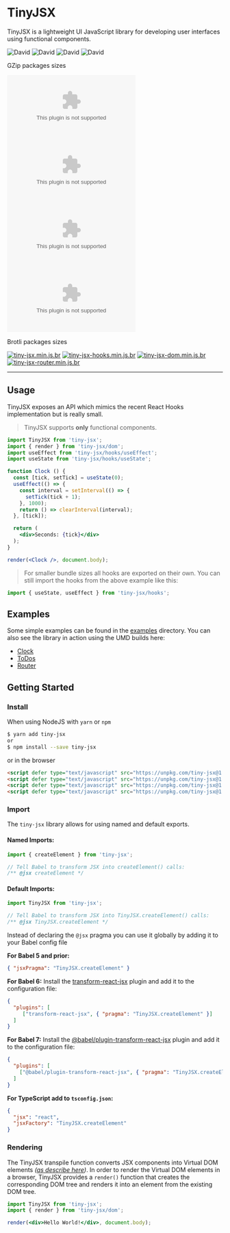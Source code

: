 # TinyJSX

TinyJSX is a lightweight UI JavaScript library for developing user interfaces using functional components.

![David](https://img.shields.io/david/stanchino/tiny-jsx.svg)
![David](https://img.shields.io/david/peer/stanchino/tiny-jsx.svg)
![David](https://img.shields.io/david/optional/stanchino/tiny-jsx.svg)
![David](https://img.shields.io/david/dev/stanchino/tiny-jsx.svg)

GZip packages sizes

[![tiny-jsx.min.js.gz](https://badgen.net/badgesize/normal/https://unpkg.com/tiny-jsx@1.0.14/tiny-jsx.min.js.gz?label=tiny-jsx
)](https://unpkg.com/tiny-jsx/tiny-jsx.min.js.gz)
[![tiny-jsx-hooks.min.js.gz](https://badgen.net/badgesize/normal/https://unpkg.com/tiny-jsx@1.0.14/tiny-jsx-hooks.min.js.gz?label=tiny-jsx-hooks
)](https://unpkg.com/tiny-jsx/tiny-jsx-hooks.min.js.gz)
[![tiny-jsx-dom.min.js.gz](https://badgen.net/badgesize/normal/https://unpkg.com/tiny-jsx@1.0.14/tiny-jsx-dom.min.js.gz?label=tiny-jsx-dom
)](https://unpkg.com/tiny-jsx/tiny-jsx-dom.min.js.gz)
[![tiny-jsx-router.min.js.gz](https://badgen.net/badgesize/normal/https://unpkg.com/tiny-jsx@1.0.14/tiny-jsx-router.min.js.gz?label=tiny-jsx-router
)](https://unpkg.com/tiny-jsx/tiny-jsx-router.min.js.gz)

Brotli packages sizes

[![tiny-jsx.min.js.br](https://badgen.net/badgesize/normal/https://unpkg.com/tiny-jsx@1.0.14/tiny-jsx.min.js.br?label=tiny-jsx
)](https://unpkg.com/tiny-jsx/tiny-jsx.min.js.br)
[![tiny-jsx-hooks.min.js.br](https://badgen.net/badgesize/normal/https://unpkg.com/tiny-jsx@1.0.14/tiny-jsx-hooks.min.js.br?label=tiny-jsx-hooks
)](https://unpkg.com/tiny-jsx/tiny-jsx-hooks.min.js.br)
[![tiny-jsx-dom.min.js.br](https://badgen.net/badgesize/normal/https://unpkg.com/tiny-jsx@1.0.14/tiny-jsx-dom.min.js.br?label=tiny-jsx-dom
)](https://unpkg.com/tiny-jsx/tiny-jsx-dom.min.js.br)
[![tiny-jsx-router.min.js.br](https://badgen.net/badgesize/normal/https://unpkg.com/tiny-jsx@1.0.14/tiny-jsx-router.min.js.br?label=tiny-jsx-router
)](https://unpkg.com/tiny-jsx/tiny-jsx-router.min.js.br)

---

## Usage
TinyJSX exposes an API which mimics the recent React Hooks implementation but is really small.

> TinyJSX supports **only** functional components.
 
```jsx
import TinyJSX from 'tiny-jsx';
import { render } from 'tiny-jsx/dom';
import useEffect from 'tiny-jsx/hooks/useEffect';
import useState from 'tiny-jsx/hooks/useState';

function Clock () {
  const [tick, setTick] = useState(0);
  useEffect(() => {
    const interval = setInterval(() => {
      setTick(tick + 1);
    }, 1000);
    return () => clearInterval(interval);
  }, [tick]);

  return (
    <div>Seconds: {tick}</div>
  );
}

render(<Clock />, document.body);
```

> For smaller bundle sizes all hooks are exported on their own. You can still import the hooks from the above example
like this:
```jsx
import { useState, useEffect } from 'tiny-jsx/hooks';
```

## Examples
Some simple examples can be found in the [examples](./examples) directory. You can also see the library in action
using the UMD builds here:

* [Clock](./examples/clock-umd/index.html)
* [ToDos](./examples/todos-umd/index.html)
* [Router](./examples/router-umd/)

## Getting Started

### Install

When using NodeJS with `yarn` or `npm`
```bash
$ yarn add tiny-jsx
or
$ npm install --save tiny-jsx
```
or in the browser
```html
<script defer type="text/javascript" src="https://unpkg.com/tiny-jsx@1.0.14/tiny-jsx.min.js"></script>
<script defer type="text/javascript" src="https://unpkg.com/tiny-jsx@1.0.14/tiny-jsx-hooks.min.js"></script>
<script defer type="text/javascript" src="https://unpkg.com/tiny-jsx@1.0.14/tiny-jsx-dom.min.js"></script>
<script defer type="text/javascript" src="https://unpkg.com/tiny-jsx@1.0.14/tiny-jsx-router.min.js"></script>

```

### Import

The `tiny-jsx` library allows for using named and default exports.

#### Named Imports:

```js
import { createElement } from 'tiny-jsx';

// Tell Babel to transform JSX into createElement() calls:
/** @jsx createElement */
```

#### Default Imports:

```js
import TinyJSX from 'tiny-jsx';

// Tell Babel to transform JSX into TinyJSX.createElement() calls:
/** @jsx TinyJSX.createElement */
```

Instead of declaring the `@jsx` pragma you can use it globally by adding it to your Babel config file

**For Babel 5 and prior:**
```json
{ "jsxPragma": "TinyJSX.createElement" }
```

**For Babel 6:**
Install the [transform-react-jsx](https://babeljs.io/docs/en/6.26.3/babel-plugin-transform-react-jsx) plugin and add it to the configuration file:

```json
{
  "plugins": [
     ["transform-react-jsx", { "pragma": "TinyJSX.createElement" }]
  ]
}
```

**For Babel 7:**
Install the [@babel/plugin-transform-react-jsx](https://babeljs.io/docs/en/next/babel-plugin-transform-react-jsx) 
plugin and add it to the configuration file:

```json
{
  "plugins": [
    ["@babel/plugin-transform-react-jsx", { "pragma": "TinyJSX.createElement", "pragmaFrag": "TinyJSX.Fragment" }]
  ]
}
```

**For TypeScript add to `tsconfig.json`:**

```json
{
  "jsx": "react",
  "jsxFactory": "TinyJSX.createElement"
}
```

### Rendering
The TinyJSX transpile function converts JSX components into Virtual DOM elements 
_([as describe here](http://jasonformat.com/wtf-is-jsx))_. In order to render the Virtual DOM elements in a browser, TinyJSX
provides a `render()` function that creates the corresponding DOM tree and renders it into an element from the existing DOM tree.

```jsx
import TinyJSX from 'tiny-jsx';
import { render } from 'tiny-jsx/dom'; 

render(<div>Hello World!</div>, document.body);
```
